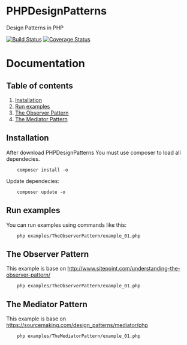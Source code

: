 # PHPDesignPatterns
Design Patterns in PHP

[![Build Status](https://travis-ci.org/m4rc1no5/PHPDesignPatterns.svg?branch=master)](https://travis-ci.org/m4rc1no5/PHPDesignPatterns)
[![Coverage Status](https://coveralls.io/repos/m4rc1no5/PHPDesignPatterns/badge.svg?branch=master&service=github)](https://coveralls.io/github/m4rc1no5/PHPDesignPatterns?branch=master)

Documentation
=============

Table of contents
-----------------

1. [Installation](#Installation)
2. [Run examples](#run)
3. [The Observer Pattern](#the_observer_pattern)
4. [The Mediator Pattern](#the_mediator_pattern)

<a name="installation"></a>
Installation
------------

After download PHPDesignPatterns You must use composer to load all dependecies.

```
    composer install -o
```

Update dependecies: 

```
    composer update -o
```

<a name="run"></a>
Run examples
------------

You can run examples using commands like this:

```
    php examples/TheObserverPattern/example_01.php
```

<a name="the_observer_pattern"></a>
The Observer Pattern
--------------------

This example is base on http://www.sitepoint.com/understanding-the-observer-pattern/

```
    php examples/TheObserverPattern/example_01.php
```

<a name="the_mediator_pattern"></a>
The Mediator Pattern
--------------------

This example is base on https://sourcemaking.com/design_patterns/mediator/php

```
    php examples/TheMediatorPattern/example_01.php
```
